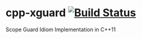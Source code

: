 # cpp-xguard [![Build Status](https://travis-ci.org/sjinks/cpp-xguard.png?branch=master)](https://travis-ci.org/sjinks/cpp-xguard)

Scope Guard Idiom Implementation in C++11
